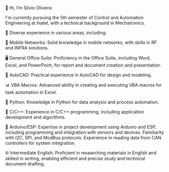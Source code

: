 👋 Hi, I’m Silvio Oliveira

I'm currently pursuing the 5th semester of Control and Automation Engineering at Inatel, with a technical background in Mechatronics.

💼 Diverse experience in various areas, including:

📡 Mobile Networks: Solid knowledge in mobile networks, with skills in RF and INFRA solutions.

🖥️ General Office Suite: Proficiency in the Office Suite, including Word, Excel, and PowerPoint, for report and document creation and presentation.

🔧 AutoCAD: Practical experience in AutoCAD for design and modeling.

📊 VBA Macros: Advanced ability in creating and executing VBA macros for task automation in Excel.

🐍 Python: Knowledge in Python for data analysis and process automation.

🔢 C/C++: Experience in C/C++ programming, including application development and algorithms.

🤖 Arduino/ESP: Expertise in project development using Arduino and ESP, including programming and integration with sensors and devices. Familiarity with I2C, SPI, and ModBus protocols. Experience in reading data from CAN controllers for system integration.

🌐 Intermediate English: Proficient in researching materials in English and skilled in writing, enabling efficient and precise study and technical document drafting.
